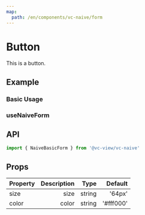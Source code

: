 ```yaml
---
map:
  path: /en/components/vc-naive/form
---
```


# Button

This is a button.

## Example

### Basic Usage

<demo src="./demo/TestA.vue"
  language="vue"
  title="Basic useage"
  desc="This is a button."> </demo>

### useNaiveForm

<!-- <demo src="./demo/VcNaiveFormDemo.vue"
  language="vue"
  title="Basic useage"
  desc="This is a button."> </demo> -->

## API

```ts
import { NaiveBasicForm } from '@vc-view/vc-naive'
```

## Props

| Property | Description |   Type |   Default |
| -------- | ----------: | -----: | --------: |
| size     |        size | string |    '64px' |
| color    |       color | string | '#fff000' |
